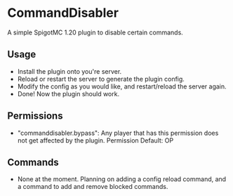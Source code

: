 # CommandDisabler
A simple SpigotMC 1.20 plugin to disable certain commands.

## Usage
- Install the plugin onto you're server.
- Reload or restart the server to generate the plugin config.
- Modify the config as you would like, and restart/reload the server again.
- Done! Now the plugin should work.

## Permissions
- "commanddisabler.bypass": Any player that has this permission does not get affected by the plugin. Permission Default: OP

## Commands
- None at the moment. Planning on adding a config reload command, and a command to add and remove blocked commands.
